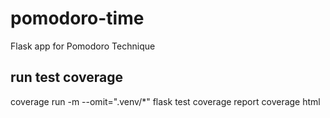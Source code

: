 # pomodoro-time
Flask app for Pomodoro Technique

## run test coverage
coverage run -m --omit=".venv/*" flask test
coverage report
coverage html